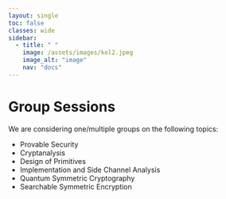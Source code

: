 ```yaml
---
layout: single
toc: false
classes: wide
sidebar:  
  - title: " "   
    image: /assets/images/kol2.jpeg
    image_alt: "image"
    nav: "docs"
---
```



# Group Sessions

We are considering one/multiple groups on the following topics: <br>

<ul>
<li>Provable Security</li>
<li>Cryptanalysis</li>
<li>Design of Primitives</li>
<li>Implementation and Side Channel Analysis</li>
<li>Quantum Symmetric Cryptography</li>
<li>Searchable Symmetric Encryption</li>
</ul>

